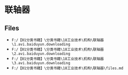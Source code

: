 # 联轴器

## Files

- `F:/【01分类书籍】\分类书籍\18工业技术\机构\联轴器\1.avi.baiduyun.downloading`
- `F:/【01分类书籍】\分类书籍\18工业技术\机构\联轴器\2.avi.baiduyun.downloading`
- `F:/【01分类书籍】\分类书籍\18工业技术\机构\联轴器\3.avi.baiduyun.downloading`
- `F:/【01分类书籍】\分类书籍\18工业技术\机构\联轴器\files.md`
